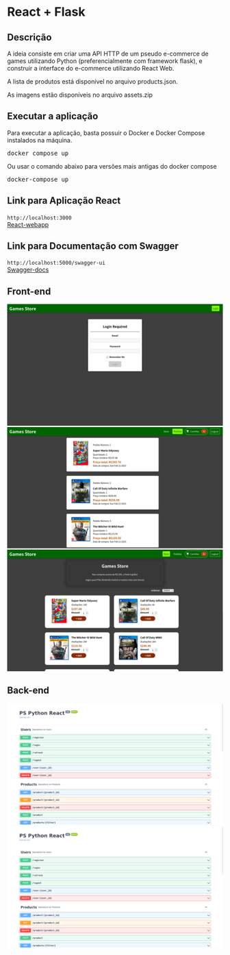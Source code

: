 # React + Flask

## Descrição

A ideia consiste em criar uma API HTTP de um pseudo e-commerce de games utilizando Python (preferencialmente com framework flask), e construir a interface do e-commerce utilizando React Web. 

A lista de produtos está disponível no arquivo products.json.

As imagens estão disponíveis no arquivo assets.zip

## Executar a aplicação
Para executar a aplicação, basta possuir o Docker e Docker Compose instalados na máquina.
<pre>docker compose up
</pre>
Ou usar o comando abaixo para versões mais antigas do docker compose
<pre>docker-compose up
</pre>

## Link para Aplicação React
`http://localhost:3000`<br>
[React-webapp](http://localhost:3000)


## Link para Documentação com Swagger
`http://localhost:5000/swagger-ui`<br>
[Swagger-docs](http://localhost:5000/swagger-ui)

## Front-end
![](frontend-login.png)
![](frontend-order.png)
![](frontend-store.png)

## Back-end
![](backend-1.png)
![](backend-1.png)
